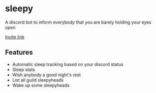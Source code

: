 # sleepy

A discord bot to inform everybody that you are barely holding your eyes open

[Invite link](https://discord.com/oauth2/authorize?client_id=1039589567784820786&permissions=0&scope=bot)

## Features

- Automatic sleep tracking based on your discord status
- Sleep stats
- Wish anybody a good night's rest
- List all guild sleepyheads
- Wake up some sleepyheads
